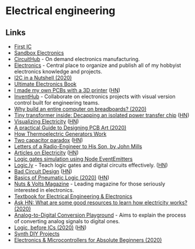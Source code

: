 # Electrical engineering

## Links

* [First IC](http://sam.zeloof.xyz/first-ic/)
* [Sandbox Electronics](https://sandboxelectronics.com/)
* [CircuitHub](https://circuithub.com/) - On demand electronics manufacturing.
* [Electronics](https://github.com/pepaslabs/Electronics) - Central place to organize and publish all of my hobbyist electronics knowledge and projects.
* [I2C in a Nutshell \(2020\)](https://interrupt.memfault.com/blog/i2c-in-a-nutshell)
* [Ultimate Electronics Book](https://ultimateelectronicsbook.com/)
* [I made my own PCBs with a 3D printer](https://www.stavros.io/posts/make-pcbs-at-home/) \([HN](https://news.ycombinator.com/item?id=22327467)\)
* [InventHub](https://inventhub.io/) - Collaborate on electronics projects with visual version control built for engineering teams.
* [Why build an entire computer on breadboards? \(2020\)](https://www.youtube.com/watch?v=fCbAafKLqC8)
* [Tiny transformer inside: Decapping an isolated power transfer chip](http://www.righto.com/2020/05/tiny-transformer-inside-decapping.html) \([HN](https://news.ycombinator.com/item?id=23129089)\)
* [Visualizing Electricity](https://demystifyingscience.com/blog/how-to-visualize-electricity) \([HN](https://news.ycombinator.com/item?id=23144308)\)
* [A practical Guide to Designing PCB Art \(2020\)](https://blog.wokwi.com/a-practical-guide-to-designing-pcb-art/)
* [How Thermoelectric Generators Work](https://thermoelectricsolutions.com/how-thermoelectric-generators-work/)
* [Two capacitor paradox](https://en.wikipedia.org/wiki/Two_capacitor_paradox) \([HN](https://news.ycombinator.com/item?id=23301402)\)
* [Letters of a Radio-Engineer to His Son, by John Mills](https://www.gutenberg.org/files/30688/30688-h/30688-h.htm)
* [Articles on Electricity](http://amasci.com/ele-edu.html) \([HN](https://news.ycombinator.com/item?id=23442181)\)
* [Logic gates simulation using Node EventEmitters](https://github.com/ahuth/emitter-gates)
* [Logic.ly](https://logic.ly/demo) - Teach logic gates and digital circuits effectively. \([HN](https://news.ycombinator.com/item?id=23463779)\)
* [Bad Circuit Design](http://cmosedu.com/cmos1/bad_design/bad_design.htm) \([HN](https://news.ycombinator.com/item?id=23476475)\)
* [Basics of Pneumatic Logic \(2020\)](https://www.hydraulicspneumatics.com/technologies/pneumatic-valves/article/21122363/basics-of-pneumatic-logic) \([HN](https://news.ycombinator.com/item?id=23534422)\)
* [Nuts & Volts Magazine](https://www.nutsvolts.com/) - Leading magazine for those seriously interested in electronics.
* [Textbook for Electrical Engineering & Electronics](https://www.allaboutcircuits.com/textbook/)
* [Ask HN: What are some good resources to learn how electricity works? \(2020\)](https://news.ycombinator.com/item?id=23562181)
* [Analog-to-Digital Conversion Playground](https://github.com/kronawetter/analog-to-digital-conversion) - Aims to explain the process of converting analog signals to digital ones.
* [Logic, before ICs \(2020\)](https://northcoastsynthesis.com/news/logic-before-ics/) \([HN](https://news.ycombinator.com/item?id=23591521)\)
* [Synth DIY Projects](https://northcoastsynthesis.com/synth-diy-projects/)
* [Electronics & Microcontrollers for Absolute Beginners \(2020\)](https://hackaday.io/page/7185-electronics-microcontrollers-for-absolute-beginners-part-1)

